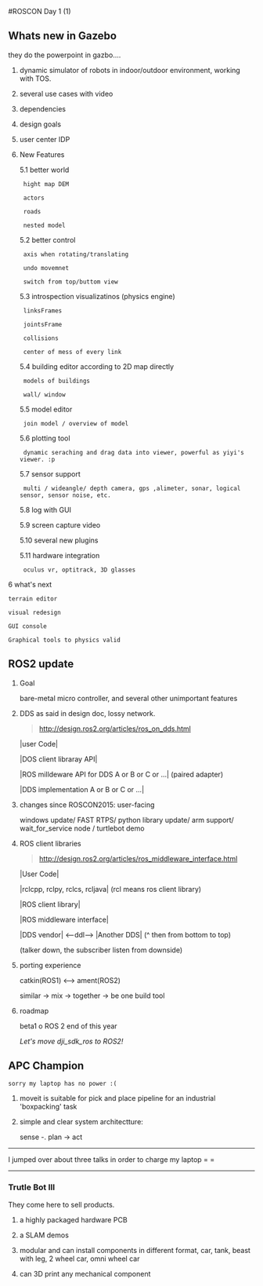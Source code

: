 #ROSCON Day 1 (1)

## Whats new in Gazebo

they do the powerpoint in gazbo....

1. dynamic simulator of robots in indoor/outdoor environment, working with TOS.

2. several use cases with video

3. dependencies

4. design goals

5. user center IDP

5. New Features

    5.1 better world

        hight map DEM

        actors

        roads

        nested model

    5.2 better control

        axis when rotating/translating

        undo movemnet

        switch from top/buttom view

    5.3 introspection visualizatinos (physics engine)

        linksFrames

        jointsFrame

        collisions

        center of mess of every link

    5.4 building editor according to 2D map directly

        models of buildings

        wall/ window

    5.5 model editor

        join model / overview of model

    5.6 plotting tool

        dynamic seraching and drag data into viewer, powerful as yiyi's viewer. :p

    5.7 sensor support

        multi / wideangle/ depth camera, gps ,alimeter, sonar, logical sensor, sensor noise, etc.

    5.8 log with GUI

    5.9 screen capture video

    5.10 several new plugins

    5.11 hardware integration

        oculus vr, optitrack, 3D glasses

6 what's next

    terrain editor

    visual redesign

    GUI console

    Graphical tools to physics valid

## ROS2 update

1. Goal

    bare-metal micro controller, and several other unimportant features

2. DDS as said in design doc, lossy network.

    >http://design.ros2.org/articles/ros_on_dds.html

    |user Code|

    |DOS client libraray API|

    |ROS milldeware API for DDS A or B or C or ...| (paired adapter)

    |DDS implementation A or B or C or ...|

3. changes since ROSCON2015: user-facing

    windows update/ FAST RTPS/ python library update/ arm support/ wait\_for\_service node / turtlebot demo

4. ROS client libraries

    >http://design.ros2.org/articles/ros_middleware_interface.html

    |User Code|

    |rclcpp, rclpy, rclcs, rcljava| (rcl means ros client library)

    |ROS client library|

    |ROS middleware interface|

    |DDS vendor|                            <--ddl-->                |Another DDS| (^ then from bottom to top)

    (talker down, the subscriber listen from downside)

5. porting experience

    catkin(ROS1) <--> ament(ROS2)

    similar -> mix -> together -> be one build tool

6. roadmap

    beta1 o ROS 2 end of this year

    _Let's move dji_sdk_ros to ROS2!_


## APC Champion

    sorry my laptop has no power :(

1. moveit is suitable for pick and place pipeline for an industrial 'boxpacking' task

2. simple and clear system architectture:

    sense -. plan -> act


---

I jumped over about three talks in order to charge my laptop = =

---

### Trutle Bot III

They come here to sell products.

1. a highly packaged hardware PCB

2. a SLAM demos

3. modular and can install components in different format, car, tank, beast with leg, 2 wheel car, omni wheel car

4. can 3D print any mechanical component
